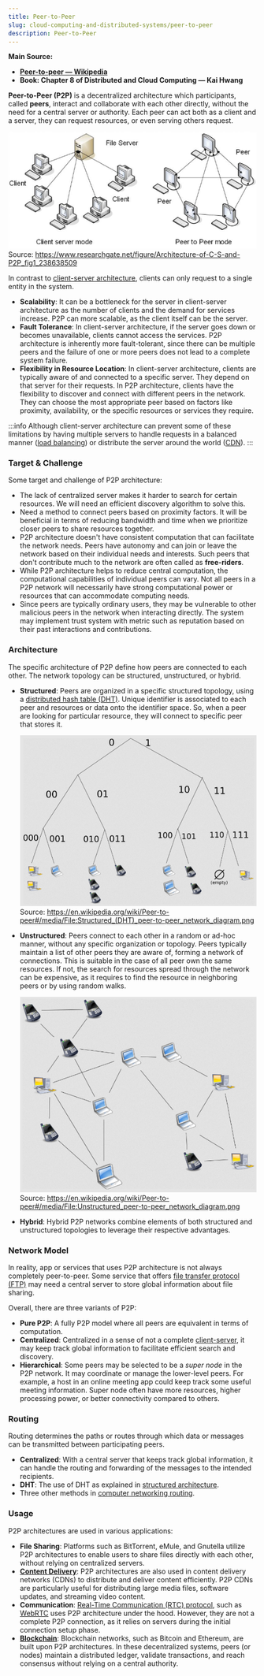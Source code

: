 ```yaml
---
title: Peer-to-Peer
slug: cloud-computing-and-distributed-systems/peer-to-peer
description: Peer-to-Peer
---
```


**Main Source:**

- **[Peer-to-peer — Wikipedia](https://en.wikipedia.org/wiki/Peer-to-peer)**
- **Book: Chapter 8 of Distributed and Cloud Computing — Kai Hwang**

**Peer-to-Peer (P2P)** is a decentralized architecture which participants, called **peers**, interact and collaborate with each other directly, without the need for a central server or authority. Each peer can act both as a client and a server, they can request resources, or even serving others request.

![Peer-to-Peer architecture compared to client-server](./peer-to-peer.png)  
Source: https://www.researchgate.net/figure/Architecture-of-C-S-and-P2P_fig1_238638509

In contrast to [client-server architecture](/software-engineering/client-server), clients can only request to a single entity in the system.

- **Scalability**: It can be a bottleneck for the server in client-server architecture as the number of clients and the demand for services increase. P2P can more scalable, as the client itself can be the server.
- **Fault Tolerance**: In client-server architecture, if the server goes down or becomes unavailable, clients cannot access the services. P2P architecture is inherently more fault-tolerant, since there can be multiple peers and the failure of one or more peers does not lead to a complete system failure.
- **Flexibility in Resource Location**: In client-server architecture, clients are typically aware of and connected to a specific server. They depend on that server for their requests. In P2P architecture, clients have the flexibility to discover and connect with different peers in the network. They can choose the most appropriate peer based on factors like proximity, availability, or the specific resources or services they require.

:::info
Although client-server architecture can prevent some of these limitations by having multiple servers to handle requests in a balanced manner ([load balancing](/computer-networking/server#server-optimization)) or distribute the server around the world ([CDN](/computer-networking/server#server-optimization)).
:::

### Target & Challenge

Some target and challenge of P2P architecture:

- The lack of centralized server makes it harder to search for certain resources. We will need an efficient discovery algorithm to solve this.
- Need a method to connect peers based on proximity factors. It will be beneficial in terms of reducing bandwidth and time when we prioritize closer peers to share resources together.
- P2P architecture doesn't have consistent computation that can facilitate the network needs. Peers have autonomy and can join or leave the network based on their individual needs and interests. Such peers that don't contribute much to the network are often called as **free-riders**.
- While P2P architecture helps to reduce central computation, the computational capabilities of individual peers can vary. Not all peers in a P2P network will necessarily have strong computational power or resources that can accommodate computing needs.
- Since peers are typically ordinary users, they may be vulnerable to other malicious peers in the network when interacting directly. The system may implement trust system with metric such as reputation based on their past interactions and contributions.

### Architecture

The specific architecture of P2P define how peers are connected to each other. The network topology can be structured, unstructured, or hybrid.

- **Structured**: Peers are organized in a specific structured topology, using a [distributed hash table (DHT)](/cloud-computing-and-distributed-systems/distributed-systems-communication#distributed-hash-tables). Unique identifier is associated to each peer and resources or data onto the identifier space. So, when a peer are looking for particular resource, they will connect to specific peer that stores it.

  ![Structured P2P](./structured.png)  
   Source: https://en.wikipedia.org/wiki/Peer-to-peer#/media/File:Structured_(DHT)_peer-to-peer_network_diagram.png

- **Unstructured**: Peers connect to each other in a random or ad-hoc manner, without any specific organization or topology. Peers typically maintain a list of other peers they are aware of, forming a network of connections. This is suitable in the case of all peer own the same resources. If not, the search for resources spread through the network can be expensive, as it requires to find the resource in neighboring peers or by using random walks.

  ![Unstructured P2P](./unstructured.png)  
   Source: https://en.wikipedia.org/wiki/Peer-to-peer#/media/File:Unstructured_peer-to-peer_network_diagram.png

- **Hybrid**: Hybrid P2P networks combine elements of both structured and unstructured topologies to leverage their respective advantages.

### Network Model

In reality, app or services that uses P2P architecture is not always completely peer-to-peer. Some service that offers [file transfer protocol (FTP)](/computer-networking/ftp) may need a central server to store global information about file sharing.

Overall, there are three variants of P2P:

- **Pure P2P**: A fully P2P model where all peers are equivalent in terms of computation.
- **Centralized**: Centralized in a sense of not a complete [client-server](/cloud-computing-and-distributed-systems/), it may keep track global information to facilitate efficient search and discovery.
- **Hierarchical**: Some peers may be selected to be a _super node_ in the P2P network. It may coordinate or manage the lower-level peers. For example, a host in an online meeting app could keep track some useful meeting information. Super node often have more resources, higher processing power, or better connectivity compared to others.

### Routing

Routing determines the paths or routes through which data or messages can be transmitted between participating peers.

- **Centralized**: With a central server that keeps track global information, it can handle the routing and forwarding of the messages to the intended recipients.
- **DHT**: The use of DHT as explained in [structured architecture](#architecture).
- Three other methods in [computer networking routing](/computer-networking/routing#routing-technique).

### Usage

P2P architectures are used in various applications:

- **File Sharing**: Platforms such as BitTorrent, eMule, and Gnutella utilize P2P architectures to enable users to share files directly with each other, without relying on centralized servers.
- **[Content Delivery](/computer-networking/server#server-optimization)**: P2P architectures are also used in content delivery networks (CDNs) to distribute and deliver content efficiently. P2P CDNs are particularly useful for distributing large media files, software updates, and streaming video content.
- **Communication**: [Real-Time Communication (RTC) protocol](/computer-networking/rtc), such as [WebRTC](/computer-networking/rtc#webrtc) uses P2P architecture under the hood. However, they are not a complete P2P connection, as it relies on servers during the initial connection setup phase.
- **[Blockchain](/computer-security/blockchain)**: Blockchain networks, such as Bitcoin and Ethereum, are built upon P2P architectures. In these decentralized systems, peers (or nodes) maintain a distributed ledger, validate transactions, and reach consensus without relying on a central authority.
